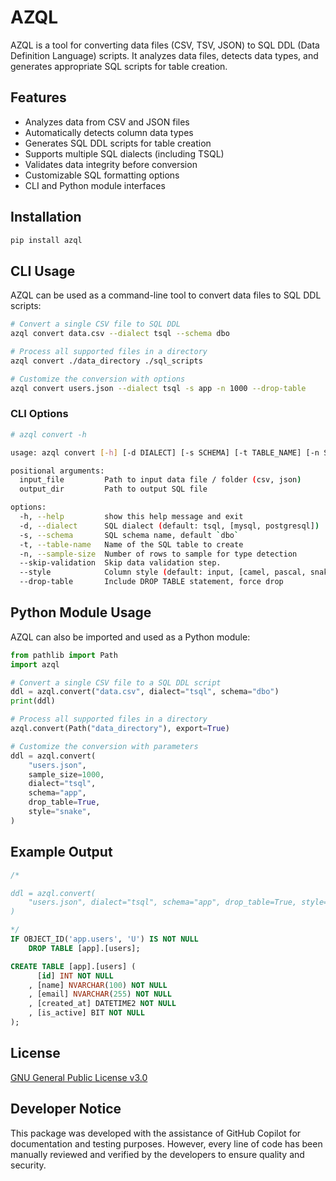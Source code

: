 # AZQL

AZQL is a tool for converting data files (CSV, TSV, JSON) to SQL DDL (Data Definition Language) scripts. It analyzes data files, detects data types, and generates appropriate SQL scripts for table creation.

## Features

- Analyzes data from CSV and JSON files
- Automatically detects column data types
- Generates SQL DDL scripts for table creation
- Supports multiple SQL dialects (including TSQL)
- Validates data integrity before conversion
- Customizable SQL formatting options
- CLI and Python module interfaces

## Installation

```bash
pip install azql
```

## CLI Usage

AZQL can be used as a command-line tool to convert data files to SQL DDL scripts:

```bash
# Convert a single CSV file to SQL DDL
azql convert data.csv --dialect tsql --schema dbo

# Process all supported files in a directory
azql convert ./data_directory ./sql_scripts

# Customize the conversion with options
azql convert users.json --dialect tsql -s app -n 1000 --drop-table
```

### CLI Options

```bash
# azql convert -h

usage: azql convert [-h] [-d DIALECT] [-s SCHEMA] [-t TABLE_NAME] [-n SAMPLE_SIZE] [--skip-validation] [--style STYLE] [--drop-table] input_file [output_dir]

positional arguments:
  input_file         Path to input data file / folder (csv, json)
  output_dir         Path to output SQL file

options:
  -h, --help         show this help message and exit
  -d, --dialect      SQL dialect (default: tsql, [mysql, postgresql])
  -s, --schema       SQL schema name, default `dbo`
  -t, --table-name   Name of the SQL table to create
  -n, --sample-size  Number of rows to sample for type detection
  --skip-validation  Skip data validation step.
  --style            Column style (default: input, [camel, pascal, snake])
  --drop-table       Include DROP TABLE statement, force drop
```

## Python Module Usage

AZQL can also be imported and used as a Python module:

```python
from pathlib import Path
import azql

# Convert a single CSV file to a SQL DDL script
ddl = azql.convert("data.csv", dialect="tsql", schema="dbo")
print(ddl)

# Process all supported files in a directory
azql.convert(Path("data_directory"), export=True)

# Customize the conversion with parameters
ddl = azql.convert(
    "users.json",
    sample_size=1000,
    dialect="tsql",
    schema="app",
    drop_table=True,
    style="snake",
)
```

## Example Output

```sql
/*

ddl = azql.convert(
    "users.json", dialect="tsql", schema="app", drop_table=True, style="snake"
)

*/
IF OBJECT_ID('app.users', 'U') IS NOT NULL
    DROP TABLE [app].[users];

CREATE TABLE [app].[users] (
      [id] INT NOT NULL
    , [name] NVARCHAR(100) NOT NULL
    , [email] NVARCHAR(255) NOT NULL
    , [created_at] DATETIME2 NOT NULL
    , [is_active] BIT NOT NULL
);
```

## License

[GNU General Public License v3.0](LICENSE)

## Developer Notice

This package was developed with the assistance of GitHub Copilot for documentation and testing purposes. However, every line of code has been manually reviewed and verified by the developers to ensure quality and security.